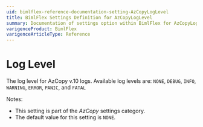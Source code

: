 ```yaml
---
uid: bimlflex-reference-documentation-setting-AzCopyLogLevel
title: BimlFlex Settings Definition for AzCopyLogLevel
summary: Documentation of settings option within BimlFlex for AzCopyLogLevel
varigenceProduct: BimlFlex
varigenceArticleType: Reference
---
```


# Log Level

The log level for AzCopy v.10 logs. Available log levels are: `NONE`, `DEBUG`, `INFO`, `WARNING`, `ERROR`, `PANIC`, and `FATAL`

Notes:

* This setting is part of the *AzCopy* settings category.
* The default value for this setting is `NONE`.
